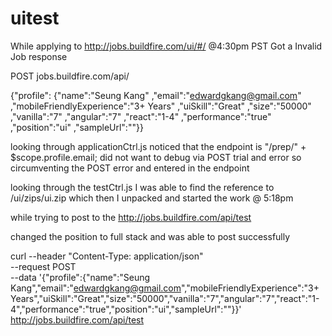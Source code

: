 # uitest
While applying to 
http://jobs.buildfire.com/ui/#/ @4:30pm PST
Got a Invalid Job response

POST jobs.buildfire.com/api/ 

{"profile":
{"name":"Seung Kang"
,"email":"edwardgkang@gmail.com"
,"mobileFriendlyExperience":"3+ Years"
,"uiSkill":"Great"
,"size":"50000"
,"vanilla":"7"
,"angular":"7"
,"react":"1-4"
,"performance":"true"
,"position":"ui"
,"sampleUrl":""}}

looking through applicationCtrl.js 
noticed that the endpoint is 
"/prep/" + $scope.profile.email;
did not want to debug via POST trial and error
so circumventing the POST error and entered in the endpoint

looking through the testCtrl.js 
I was able to find the reference to /ui/zips/ui.zip
which then I unpacked and started the work @ 5:18pm

while trying to post to the http://jobs.buildfire.com/api/test

changed the position to full stack and was able to post successfully

curl --header "Content-Type: application/json" \
  --request POST \
  --data '{"profile":{"name":"Seung Kang","email":"edwardgkang@gmail.com","mobileFriendlyExperience":"3+ Years","uiSkill":"Great","size":"50000","vanilla":"7","angular":"7","react":"1-4","performance":"true","position":"ui","sampleUrl":""}}' \
http://jobs.buildfire.com/api/test
